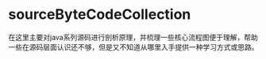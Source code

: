 # sourceByteCodeCollection
在这里主要对java系列源码进行剖析原理，并梳理一些核心流程图便于理解，帮助一些在源码层面认识还不够，但是又不知道从哪里入手提供一种学习方式或思路。

